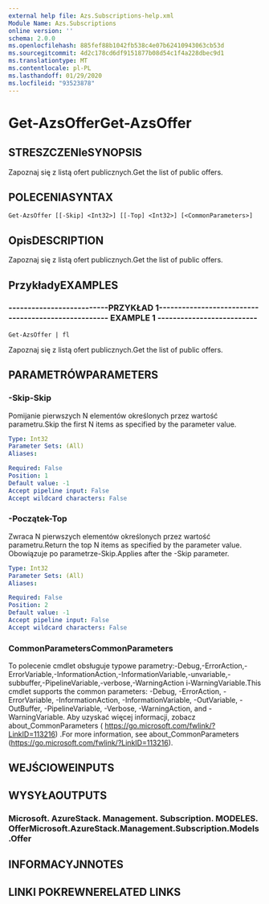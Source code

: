 ```yaml
---
external help file: Azs.Subscriptions-help.xml
Module Name: Azs.Subscriptions
online version: ''
schema: 2.0.0
ms.openlocfilehash: 885fef88b1042fb538c4e07b62410943063cb53d
ms.sourcegitcommit: 4d2c178cd6df9151877b08d54c1f4a228dbec9d1
ms.translationtype: MT
ms.contentlocale: pl-PL
ms.lasthandoff: 01/29/2020
ms.locfileid: "93523878"
---
```

# <span data-ttu-id="4ce92-101">Get-AzsOffer</span><span class="sxs-lookup"><span data-stu-id="4ce92-101">Get-AzsOffer</span></span>

## <span data-ttu-id="4ce92-102">STRESZCZENIe</span><span class="sxs-lookup"><span data-stu-id="4ce92-102">SYNOPSIS</span></span>
<span data-ttu-id="4ce92-103">Zapoznaj się z listą ofert publicznych.</span><span class="sxs-lookup"><span data-stu-id="4ce92-103">Get the list of public offers.</span></span>

## <span data-ttu-id="4ce92-104">POLECENIA</span><span class="sxs-lookup"><span data-stu-id="4ce92-104">SYNTAX</span></span>

```
Get-AzsOffer [[-Skip] <Int32>] [[-Top] <Int32>] [<CommonParameters>]
```

## <span data-ttu-id="4ce92-105">Opis</span><span class="sxs-lookup"><span data-stu-id="4ce92-105">DESCRIPTION</span></span>
<span data-ttu-id="4ce92-106">Zapoznaj się z listą ofert publicznych.</span><span class="sxs-lookup"><span data-stu-id="4ce92-106">Get the list of public offers.</span></span>

## <span data-ttu-id="4ce92-107">Przykłady</span><span class="sxs-lookup"><span data-stu-id="4ce92-107">EXAMPLES</span></span>

### <span data-ttu-id="4ce92-108">--------------------------PRZYKŁAD 1--------------------------</span><span class="sxs-lookup"><span data-stu-id="4ce92-108">-------------------------- EXAMPLE 1 --------------------------</span></span>
```
Get-AzsOffer | fl
```

<span data-ttu-id="4ce92-109">Zapoznaj się z listą ofert publicznych.</span><span class="sxs-lookup"><span data-stu-id="4ce92-109">Get the list of public offers.</span></span>

## <span data-ttu-id="4ce92-110">PARAMETRÓW</span><span class="sxs-lookup"><span data-stu-id="4ce92-110">PARAMETERS</span></span>

### <span data-ttu-id="4ce92-111">-Skip</span><span class="sxs-lookup"><span data-stu-id="4ce92-111">-Skip</span></span>
<span data-ttu-id="4ce92-112">Pomijanie pierwszych N elementów określonych przez wartość parametru.</span><span class="sxs-lookup"><span data-stu-id="4ce92-112">Skip the first N items as specified by the parameter value.</span></span>

```yaml
Type: Int32
Parameter Sets: (All)
Aliases: 

Required: False
Position: 1
Default value: -1
Accept pipeline input: False
Accept wildcard characters: False
```

### <span data-ttu-id="4ce92-113">-Początek</span><span class="sxs-lookup"><span data-stu-id="4ce92-113">-Top</span></span>
<span data-ttu-id="4ce92-114">Zwraca N pierwszych elementów określonych przez wartość parametru.</span><span class="sxs-lookup"><span data-stu-id="4ce92-114">Return the top N items as specified by the parameter value.</span></span>
<span data-ttu-id="4ce92-115">Obowiązuje po parametrze-Skip.</span><span class="sxs-lookup"><span data-stu-id="4ce92-115">Applies after the -Skip parameter.</span></span>

```yaml
Type: Int32
Parameter Sets: (All)
Aliases: 

Required: False
Position: 2
Default value: -1
Accept pipeline input: False
Accept wildcard characters: False
```

### <span data-ttu-id="4ce92-116">CommonParameters</span><span class="sxs-lookup"><span data-stu-id="4ce92-116">CommonParameters</span></span>
<span data-ttu-id="4ce92-117">To polecenie cmdlet obsługuje typowe parametry:-Debug,-ErrorAction,-ErrorVariable,-InformationAction,-InformationVariable,-unvariable,-subbuffer,-PipelineVariable,-verbose,-WarningAction i-WarningVariable.</span><span class="sxs-lookup"><span data-stu-id="4ce92-117">This cmdlet supports the common parameters: -Debug, -ErrorAction, -ErrorVariable, -InformationAction, -InformationVariable, -OutVariable, -OutBuffer, -PipelineVariable, -Verbose, -WarningAction, and -WarningVariable.</span></span> <span data-ttu-id="4ce92-118">Aby uzyskać więcej informacji, zobacz about_CommonParameters ( https://go.microsoft.com/fwlink/?LinkID=113216) .</span><span class="sxs-lookup"><span data-stu-id="4ce92-118">For more information, see about_CommonParameters (https://go.microsoft.com/fwlink/?LinkID=113216).</span></span>

## <span data-ttu-id="4ce92-119">WEJŚCIOWE</span><span class="sxs-lookup"><span data-stu-id="4ce92-119">INPUTS</span></span>

## <span data-ttu-id="4ce92-120">WYSYŁA</span><span class="sxs-lookup"><span data-stu-id="4ce92-120">OUTPUTS</span></span>

### <span data-ttu-id="4ce92-121">Microsoft. AzureStack. Management. Subscription. MODELES. Offer</span><span class="sxs-lookup"><span data-stu-id="4ce92-121">Microsoft.AzureStack.Management.Subscription.Models.Offer</span></span>

## <span data-ttu-id="4ce92-122">INFORMACYJN</span><span class="sxs-lookup"><span data-stu-id="4ce92-122">NOTES</span></span>

## <span data-ttu-id="4ce92-123">LINKI POKREWNE</span><span class="sxs-lookup"><span data-stu-id="4ce92-123">RELATED LINKS</span></span>

